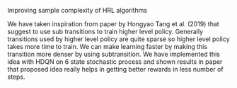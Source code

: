 Improving sample complexity of HRL algorithms

We have taken inspiration from paper by Hongyao Tang et al. (2019) that suggest to use sub transitions to train higher level policy. Generally transitions used by higher level policy are quite sparse so higher level policy takes more time to train. We can make learning faster by making this transition more denser by using subtransition. We have implemented this idea with HDQN on 6 state stochastic process and shown results in paper that proposed idea really helps in getting better rewards in less number of steps.

